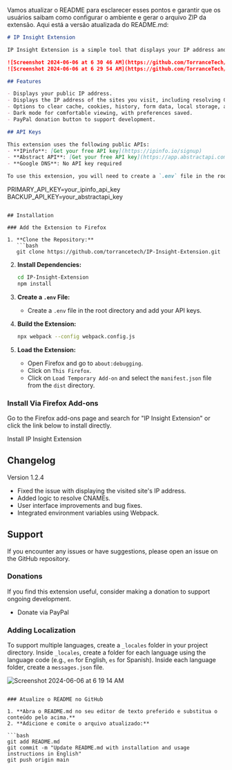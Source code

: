 Vamos atualizar o README para esclarecer esses pontos e garantir que os usuários saibam como configurar o ambiente e gerar o arquivo ZIP da extensão. Aqui está a versão atualizada do README.md:

```markdown
# IP Insight Extension

IP Insight Extension is a simple tool that displays your IP address and the IP address of the sites you visit. Additionally, the extension allows you to clear browsing data such as cache, cookies, history, form data, local storage, and Indexed DB. With a dark mode for easier viewing and a PayPal donation button to support development, IP Insight Extension is an essential addition to your browser.

![Screenshot 2024-06-06 at 6 30 46 AM](https://github.com/TorranceTech/IP-Insight-Extension/assets/170806445/4bce82ea-565b-4270-8691-916272545ed8)
![Screenshot 2024-06-06 at 6 29 54 AM](https://github.com/TorranceTech/IP-Insight-Extension/assets/170806445/09cdde87-89e0-4e38-a3a5-ad5c057382bc)

## Features

- Displays your public IP address.
- Displays the IP address of the sites you visit, including resolving CNAMEs.
- Options to clear cache, cookies, history, form data, local storage, and Indexed DB.
- Dark mode for comfortable viewing, with preferences saved.
- PayPal donation button to support development.

## API Keys

This extension uses the following public APIs:
- **IPinfo**: [Get your free API key](https://ipinfo.io/signup)
- **Abstract API**: [Get your free API key](https://app.abstractapi.com/signup)
- **Google DNS**: No API key required

To use this extension, you will need to create a `.env` file in the root of the project directory with the following content:

```
PRIMARY_API_KEY=your_ipinfo_api_key
BACKUP_API_KEY=your_abstractapi_key
```

## Installation

### Add the Extension to Firefox

1. **Clone the Repository:**
   ```bash
   git clone https://github.com/torrancetech/IP-Insight-Extension.git
   ```

2. **Install Dependencies:**
   ```bash
   cd IP-Insight-Extension
   npm install
   ```

3. **Create a `.env` File:**
   - Create a `.env` file in the root directory and add your API keys.

4. **Build the Extension:**
   ```bash
   npx webpack --config webpack.config.js
   ```

5. **Load the Extension:**
   - Open Firefox and go to `about:debugging`.
   - Click on `This Firefox`.
   - Click on `Load Temporary Add-on` and select the `manifest.json` file from the `dist` directory.

### Install Via Firefox Add-ons
Go to the Firefox add-ons page and search for "IP Insight Extension" or click the link below to install directly.

Install IP Insight Extension <!-- Add the add-on link when available -->

## Changelog

Version 1.2.4
- Fixed the issue with displaying the visited site's IP address.
- Added logic to resolve CNAMEs.
- User interface improvements and bug fixes.
- Integrated environment variables using Webpack.

## Support

If you encounter any issues or have suggestions, please open an issue on the GitHub repository.

### Donations

If you find this extension useful, consider making a donation to support ongoing development.

- Donate via PayPal

### Adding Localization

To support multiple languages, create a `_locales` folder in your project directory. Inside `_locales`, create a folder for each language using the language code (e.g., `en` for English, `es` for Spanish). Inside each language folder, create a `messages.json` file.

![Screenshot 2024-06-06 at 6 19 14 AM](https://github.com/TorranceTech/IP-Insight-Extension/assets/170806445/de926c24-332a-439f-81a7-12e273d8ce7c)
```

### Atualize o README no GitHub

1. **Abra o README.md no seu editor de texto preferido e substitua o conteúdo pelo acima.**
2. **Adicione e comite o arquivo atualizado:**

```bash
git add README.md
git commit -m "Update README.md with installation and usage instructions in English"
git push origin main
```

